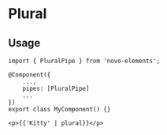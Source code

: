 # Plural

## Usage
```
import { PluralPipe } from 'novo-elements';
``` 
```
@Component({
    ...,
    pipes: [PluralPipe]
    ...
})
export class MyComponent() {}
```
```
<p>{{'Kitty' | plural}}</p>
```